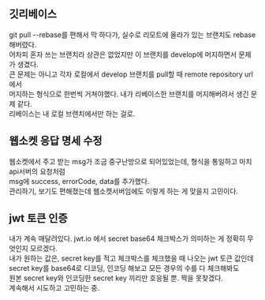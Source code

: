 ## 깃리베이스

git pull --rebase를 편해서 막 하다가, 실수로 리모트에 올라가 있는 브랜치도 rebase해버렸다.  
어차피 혼자 쓰는 브랜치라 상관은 없었지만 이 브랜치를 develop에 머지하면서 문제가 생겼다.  
큰 문제는 아니고 각자 로컬에서 develop 브랜치를 pull할 때 remote repository url 에서  
머지하는 형식으로 한번씩 거쳐야했다. 내가 리베이스한 브랜치를 머지해버려서 생긴 문제 같다.  
리베이스는 내 로컬 브랜치에서만 하는 걸로.

## 웹소켓 응답 명세 수정

웹소켓에서 주고 받는 msg가 조금 중구난방으로 되어있었는데, 형식을 통일하고 마치 api서버의 요청처럼  
msg에 success, errorCode, data를 추가했다.  
관리하기, 보기도 편해졌는데 웹소켓서버임에도 이렇게 하는 게 맞을지 고민이다.

## jwt 토큰 인증

내가 계속 매달려있다. jwt.io 에서 secret base64 체크박스가 의미하는 게 정확히 무엇인지 모르겠다.  
내가 원하는 값은, secret key를 적고 체크박스를 체크했을 때 나오는 jwt 토큰 값인데  
secret key를 base64로 디코딩, 인코딩 해보고 모든 경우의 수를 다 체크해봐도  
원본 secret key와 인코딩한 secret key 끼리만 호응될 뿐. 짝을 못찾겠다.  
계속해서 시도하고 고민하는 중.
